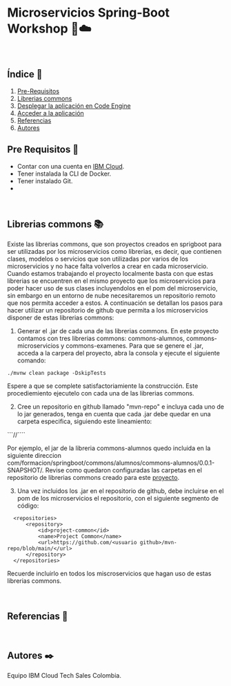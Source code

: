 # Microservicios Spring-Boot Workshop :leaves::cloud:

<br />

## Índice  📰
1. [Pre-Requisitos](#pre-requisitos-pencil)
2. [Librerias commons](#Librerias-commons-books)
3. [Desplegar la aplicación en Code Engine](#Desplegar-la-aplicación-en-Code-Engine-arrow_double_down)
4. [Acceder a la aplicación](#Acceder-a-la-aplicación-computer)
5. [Referencias](#Referencias-book)
6. [Autores](#Autores-black_nib)

## Pre Requisitos :pencil:
* Contar con una cuenta en <a href="https://cloud.ibm.com/"> IBM Cloud</a>.
* Tener instalada la CLI de Docker.
* Tener instalado Git.
* 
<br />

## Librerias commons :books:
Existe las librerias commons, que son proyectos creados en sprigboot para ser utilizadas por los microservicios como librerias, es decir, que contienen clases, modelos o servicios que son utilizadas por varios de los microservicios y no hace falta volverlos a crear en cada microservicio. Cuando estamos trabajando el proyecto localmente basta con que estas librerias se encuentren en el mismo proyecto que los microservicios para poder hacer uso de sus clases incluyendolos en el pom del microservicio, sin embargo en un entorno de nube necesitaremos un repositorio remoto que nos permita acceder a estos. A continuación se detallan los pasos para hacer utilizar un repositorio de github que permita a los microservicios disponer de estas librerias commons:


1. Generar el .jar de cada una de las librerias commons. En este proyecto contamos con tres librerias commons: commons-alumnos, commons-microservicios y commons-examenes. Para que se genere el .jar, acceda a la carpera del proyecto, abra la consola y ejecute el siguiente comando:

```
./mvnw clean package -DskipTests
```
Espere a que se complete satisfactoriamiente la construcción. Este procediemiento ejecutelo con cada una de las librerias commons.

2. Cree un repositorio en github llamado "mvn-repo" e incluya cada uno de lo jar generados, tenga en cuenta que cada .jar debe quedar en una carpeta especifica, siguiendo este lineamiento: 

```<Nombre del paquete>/<Nombre del proyecto>/<Version>````

Por ejemplo, el jar de la libreria commons-alumnos quedo incluida en la siguiente direccion com/formacion/springboot/commons/alumnos/commons-alumnos/0.0.1-SNAPSHOT/. Revise como quedaron configuradas las carpetas en el repositorio de librerias commons creado para este [proyecto](https://github.com/paulapachon/mvn-repo).
  
3. Una vez incluidos los .jar en el repositorio de github, debe incluirse en el pom de los microservicios el repositorio, con el siguiente segmento de código:
  
  ```
	<repositories>
		<repository>
			<id>project-common</id>
			<name>Project Common</name>
			<url>https://github.com/<usuario github>/mvn-repo/blob/main/</url>
		</repository>
	</repositories>
   ```
    
 Recuerde incluirlo en todos los miscroservicios que hagan uso de estas librerias commons.

<br />


## Referencias :book:
<br />

## Autores :black_nib:
Equipo IBM Cloud Tech Sales Colombia.
<br />
